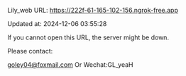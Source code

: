Lily_web URL: https://222f-61-165-102-156.ngrok-free.app

Updated at: 2024-12-06 03:55:28

If you cannot open this URL, the server might be down.

Please contact: 

goley04@foxmail.com Or Wechat:GL_yeaH